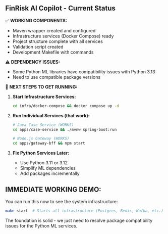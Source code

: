 ## FinRisk AI Copilot - Current Status

✅ **WORKING COMPONENTS:**
- Maven wrapper created and configured  
- Infrastructure services (Docker Compose) ready
- Project structure complete with all services
- Validation script created
- Development Makefile with commands

⚠️  **DEPENDENCY ISSUES:**
- Some Python ML libraries have compatibility issues with Python 3.13
- Need to use compatible package versions

🚀 **NEXT STEPS TO GET RUNNING:**

1. **Start Infrastructure Services:**
   ```bash
   cd infra/docker-compose && docker compose up -d
   ```

2. **Run Individual Services (that work):**
   ```bash
   # Java Case Service (WORKS)
   cd apps/case-service && ./mvnw spring-boot:run
   
   # Node.js Gateway (WORKS)  
   cd apps/gateway-bff && npm start
   ```

3. **Fix Python Services Later:**
   - Use Python 3.11 or 3.12
   - Simplify ML dependencies
   - Add packages incrementally

## **IMMEDIATE WORKING DEMO:**

You can run this now to see the system infrastructure:
```bash
make start  # Starts all infrastructure (Postgres, Redis, Kafka, etc.)
```

The foundation is solid - we just need to resolve package compatibility issues for the Python ML services.
